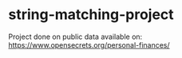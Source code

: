 # string-matching-project

Project done on public data available on: https://www.opensecrets.org/personal-finances/
